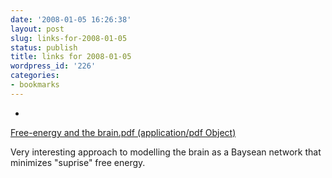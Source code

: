 ```yaml
---
date: '2008-01-05 16:26:38'
layout: post
slug: links-for-2008-01-05
status: publish
title: links for 2008-01-05
wordpress_id: '226'
categories:
- bookmarks
---
```



	
  * 
		

[Free-energy and the brain.pdf (application/pdf Object)](http://www.fil.ion.ucl.ac.uk/~karl/Free-energy%20and%20the%20brain.pdf)


		

Very interesting approach to modelling the brain as a Baysean network that minimizes "suprise" free energy.


	



